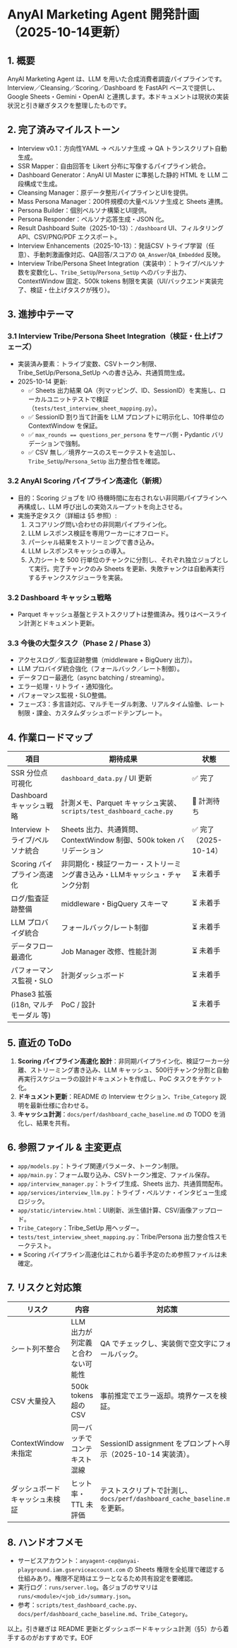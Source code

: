 # AnyAI Marketing Agent 開発計画（2025-10-14更新）

## 1. 概要
AnyAI Marketing Agent は、LLM を用いた合成消費者調査パイプラインです。Interview／Cleansing／Scoring／Dashboard を FastAPI ベースで提供し、Google Sheets・Gemini・OpenAI と連携します。本ドキュメントは現状の実装状況と引き継ぎタスクを整理したものです。

## 2. 完了済みマイルストーン
- Interview v0.1：方向性YAML → ペルソナ生成 → QA トランスクリプト自動生成。
- SSR Mapper：自由回答を Likert 分布に写像するパイプライン統合。
- Dashboard Generator：AnyAI UI Master に準拠した静的 HTML を LLM 二段構成で生成。
- Cleansing Manager：原データ整形パイプラインとUIを提供。
- Mass Persona Manager：200件規模の大量ペルソナ生成と Sheets 連携。
- Persona Builder：個別ペルソナ構築とUI提供。
- Persona Responder：ペルソナ応答生成・JSON 化。
- Result Dashboard Suite（2025-10-13）：`/dashboard` UI、フィルタリングAPI、CSV/PNG/PDF エクスポート。
- Interview Enhancements（2025-10-13）：発話CSV トライブ学習（任意）、手動刺激画像対応、QA回答/スコアの `QA_Answer`/`QA_Embedded` 反映。
- Interview Tribe/Persona Sheet Integration（実装中）：トライブ/ペルソナ数を変数化し、`Tribe_SetUp`/`Persona_SetUp` へのバッチ出力、ContextWindow 固定、500k tokens 制限を実装（UI/バックエンド実装完了、検証・仕上げタスクが残り）。

## 3. 進捗中テーマ
### 3.1 Interview Tribe/Persona Sheet Integration（検証・仕上げフェーズ）
- 実装済み要素：トライブ変数、CSVトークン制限、Tribe_SetUp/Persona_SetUp への書き込み、共通質問生成。
- 2025-10-14 更新:
  - ✅ Sheets 出力結果 QA（列マッピング、ID、SessionID）を実施し、ローカルユニットテストで検証（`tests/test_interview_sheet_mapping.py`）。
  - ✅ SessionID 割り当て計画を LLM プロンプトに明示化し、10件単位の ContextWindow を保証。
  - ✅ `max_rounds == questions_per_persona` をサーバ側・Pydantic バリデーションで強制。
  - ✅ CSV 無し／境界ケースのスモークテストを追加し、`Tribe_SetUp`/`Persona_SetUp` 出力整合性を確認。

### 3.2 AnyAI Scoring パイプライン高速化（新規）
- 目的：Scoring ジョブを I/O 待機時間に左右されない非同期パイプラインへ再構成し、LLM 呼び出しの実効スループットを向上させる。
- 実施予定タスク（詳細は §5 参照）:
  1. スコアリング問い合わせの非同期パイプライン化。
  2. LLM レスポンス検証を専用ワーカーにオフロード。
  3. パーシャル結果をストリーミングで書き込み。
  4. LLM レスポンスキャッシュの導入。
  5. 入力シートを 500 行単位のチャンクに分割し、それぞれ独立ジョブとして実行。完了チャンクのみ Sheets を更新、失敗チャンクは自動再実行するチャンクスケジューラを実装。

### 3.2 Dashboard キャッシュ戦略
- Parquet キャッシュ基盤とテストスクリプトは整備済み。残りはベースライン計測とドキュメント更新。

### 3.3 今後の大型タスク（Phase 2 / Phase 3）
- アクセスログ／監査証跡整備（middleware + BigQuery 出力）。
- LLM プロバイダ統合強化（フォールバック／レート制御）。
- データフロー最適化（async batching / streaming）。
- エラー処理・リトライ・通知強化。
- パフォーマンス監視・SLO整備。
- フェーズ3：多言語対応、マルチモーダル刺激、リアルタイム協働、レート制限・課金、カスタムダッシュボードテンプレート。

## 4. 作業ロードマップ
| 項目 | 期待成果 | 状態 |
|------|-----------|------|
| SSR 分位点可視化 | `dashboard_data.py` / UI 更新 | ✅ 完了 |
| Dashboard キャッシュ戦略 | 計測メモ、Parquet キャッシュ実装、`scripts/test_dashboard_cache.py` | 🚧 計測待ち |
| Interview トライブ/ペルソナ統合 | Sheets 出力、共通質問、ContextWindow 制御、500k token バリデーション | ✅ 完了（2025-10-14） |
| Scoring パイプライン高速化 | 非同期化・検証ワーカー・ストリーミング書き込み・LLMキャッシュ・チャンク分割 | ⏳ 未着手 |
| ログ/監査証跡整備 | middleware・BigQuery スキーマ | ⏳ 未着手 |
| LLM プロバイダ統合 | フォールバック/レート制御 | ⏳ 未着手 |
| データフロー最適化 | Job Manager 改修、性能計測 | ⏳ 未着手 |
| パフォーマンス監視・SLO | 計測ダッシュボード | ⏳ 未着手 |
| Phase3 拡張 (i18n, マルチモーダル 等) | PoC / 設計 | ⏳ 未着手 |

## 5. 直近の ToDo
1. **Scoring パイプライン高速化 設計**：非同期パイプライン化、検証ワーカー分離、ストリーミング書き込み、LLM キャッシュ、500行チャンク分割と自動再実行スケジューラの設計ドキュメントを作成し、PoC タスクをチケット化。
2. **ドキュメント更新**：README の Interview セクション、`Tribe_Category` 説明を最新仕様に合わせる。
3. **キャッシュ計測**：`docs/perf/dashboard_cache_baseline.md` の TODO を消化し、結果を共有。

## 6. 参照ファイル & 主変更点
- `app/models.py`：トライブ関連パラメータ、トークン制限。
- `app/main.py`：フォーム取り込み、CSVトークン推定、ファイル保存。
- `app/interview_manager.py`：トライブ生成、Sheets 出力、共通質問配布。
- `app/services/interview_llm.py`：トライブ・ペルソナ・インタビュー生成ロジック。
- `app/static/interview.html`：UI刷新、派生値計算、CSV/画像アップロード。
- `Tribe_Category`：Tribe_SetUp 用ヘッダー。
- `tests/test_interview_sheet_mapping.py`：Tribe/Persona 出力整合性スモークテスト。
- ※ Scoring パイプライン高速化はこれから着手予定のため参照ファイルは未確定。

## 7. リスクと対応策
| リスク | 内容 | 対応策 |
|--------|------|--------|
| シート列不整合 | LLM 出力が列定義と合わない可能性 | QA でチェックし、実装側で空文字にフォールバック。 |
| CSV 大量投入 | 500k tokens 超の CSV | 事前推定でエラー返却。境界ケースを検証。 |
| ContextWindow 未指定 | 同一バッチでコンテキスト混線 | SessionID assignment をプロンプトへ明示（2025-10-14 実装済）。 |
| ダッシュボードキャッシュ未検証 | ヒット率・TTL 未評価 | テストスクリプトで計測し、`docs/perf/dashboard_cache_baseline.md` を更新。 |

## 8. ハンドオフメモ
- サービスアカウント：`anyagent-cep@anyai-playground.iam.gserviceaccount.com` の Sheets 権限を全処理で確認する仕組みあり。権限不足時はエラーとなるため共有設定を要確認。
- 実行ログ：`runs/server.log`。各ジョブのサマリは `runs/<module>/<job_id>/summary.json`。
- 参考：`scripts/test_dashboard_cache.py`、`docs/perf/dashboard_cache_baseline.md`、`Tribe_Category`。

以上。引き継ぎは README 更新とダッシュボードキャッシュ計測（§5）から着手するのがおすすめです。EOF
